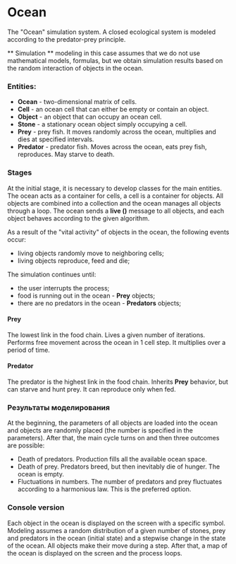 # Ocean

The "Ocean" simulation system. A closed ecological system is modeled according to the predator-prey principle. 

** Simulation ** modeling in this case assumes that we do not use mathematical models, formulas, but we obtain simulation results based on the random interaction of objects in the ocean. 

### Entities:

- **Ocean** - two-dimensional matrix of cells. 
- **Cell** - an ocean cell that can either be empty or contain an object. 
- **Object** - an object that can occupy an ocean cell. 
- **Stone** - a stationary ocean object simply occupying a cell.
- **Prey** - prey fish. It moves randomly across the ocean, multiplies and dies at specified intervals. 
- **Predator** - predator fish. Moves across the ocean, eats prey fish, reproduces. May starve to death. 

### Stages 

At the initial stage, it is necessary to develop classes for the main entities. The ocean acts as a container for cells, a cell is a container for objects. All objects are combined into a collection and the ocean manages all objects through a loop. The ocean sends a **live ()** message to all objects, and each object behaves according to the given algorithm.  

As a result of the "vital activity" of objects in the ocean, the following events occur: 

- living objects randomly move to neighboring cells;
- living objects reproduce, feed and die; 

The simulation continues until:

- the user interrupts the process;
- food is running out in the ocean - **Prey** objects;
- there are no predators in the ocean - **Predators** objects; 

#### Prey

The lowest link in the food chain. Lives a given number of iterations. Performs free movement across the ocean in 1 cell step. It multiplies over a period of time. 

#### Predator

The predator is the highest link in the food chain. Inherits **Prey** behavior, but can starve and hunt prey. It can reproduce only when fed. 

### Результаты моделирования

At the beginning, the parameters of all objects are loaded into the ocean and objects are randomly placed (the number is specified in the parameters). After that, the main cycle turns on and then three outcomes are possible:

- Death of predators. Production fills all the available ocean space.
- Death of prey. Predators breed, but then inevitably die of hunger. The ocean is empty.
- Fluctuations in numbers. The number of predators and prey fluctuates according to a harmonious law. This is the preferred option. 


### Console version

Each object in the ocean is displayed on the screen with a specific symbol. Modeling assumes a random distribution of a given number of stones, prey and predators in the ocean (initial state) and a stepwise change in the state of the ocean. All objects make their move during a step. After that, a map of the ocean is displayed on the screen and the process loops.